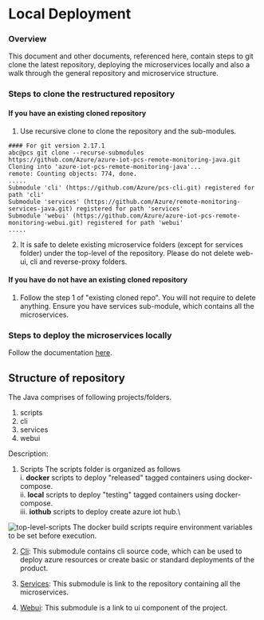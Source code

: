 
Local Deployment
================
### Overview
This document and other documents, referenced here, contain steps to git clone the latest repository, deploying the microservices locally and also a walk through the general repository and microservice structure.
&nbsp; 
### Steps to clone the restructured repository
#### If you have an existing cloned repository
1) Use recursive clone to clone the repository and the sub-modules.
````console
#### For git version 2.17.1
abc@pcs git clone --recurse-submodules  https://github.com/Azure/azure-iot-pcs-remote-monitoring-java.git
Cloning into 'azure-iot-pcs-remote-monitoring-java'...
remote: Counting objects: 774, done.
.....
Submodule 'cli' (https://github.com/Azure/pcs-cli.git) registered for path 'cli'
Submodule 'services' (https://github.com/Azure/remote-monitoring-services-java.git) registered for path 'services'
Submodule 'webui' (https://github.com/Azure/azure-iot-pcs-remote-monitoring-webui.git) registered for path 'webui'
.....
````
2) It is safe to delete existing microservice folders (except for services folder) under the top-level of the repository. Please do not delete web-ui, cli and reverse-proxy folders.
&nbsp; 
#### If you have do not have an existing cloned repository
1) Follow the step 1  of "existing cloned repo". You will not require to delete anything. Ensure you have services sub-module, which contains all the microservices.
&nbsp; 
### Steps to deploy the microservices locally
Follow the documentation [here](https://github.com/Azure/remote-monitoring-services-java).
&nbsp; 

## Structure of repository
The Java comprises of following projects/folders. 
1) scripts 
2) cli 
3) services  
4) webui   

Description: 
1) Scripts
The scripts folder is organized as follows\
i. **docker** scripts to deploy "released" tagged containers using docker-compose.\
ii. **local** scripts to deploy "testing" tagged containers using docker-compose.\
iii. **iothub** scripts to deploy create azure iot hub.\

![top-level-scripts](https://user-images.githubusercontent.com/39531904/44433416-f4f2e980-a55a-11e8-8e3b-fc784788da58.PNG)  The docker build scripts require environment variables to be set before execution.  

2) [Cli](https://github.com/Azure/pcs-cli): This submodule contains cli source code, which can be used to deploy azure resources or create basic or standard deployments of the product.   

3) [Services](https://github.com/Azure/remote-monitoring-services-java): This submodule is link to the repository containing all the microservices.  

4) [Webui](https://github.com/Azure/pcs-remote-monitoring-webui): This submodule is a link to ui component of the project. 
